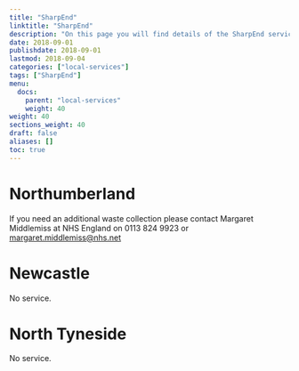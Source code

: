 ```yaml
---
title: "SharpEnd"
linktitle: "SharpEnd"
description: "On this page you will find details of the SharpEnd services commissioned in our region."
date: 2018-09-01
publishdate: 2018-09-01
lastmod: 2018-09-04
categories: ["local-services"]
tags: ["SharpEnd"]
menu:
  docs:
    parent: "local-services"
    weight: 40
weight: 40
sections_weight: 40
draft: false
aliases: []
toc: true
---
```


# Northumberland

If you need an additional waste collection please contact Margaret Middlemiss at NHS England on 0113 824 9923 or [margaret.middlemiss@nhs.net](margaret.middlemiss@nhs.net) 

# Newcastle

No service.  

# North Tyneside

No service.  

